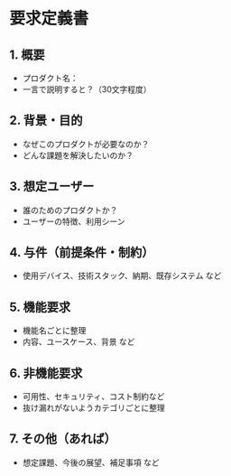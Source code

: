 # 要求定義書

## 1. 概要
- プロダクト名：
- 一言で説明すると？（30文字程度）

## 2. 背景・目的
- なぜこのプロダクトが必要なのか？
- どんな課題を解決したいのか？

## 3. 想定ユーザー
- 誰のためのプロダクトか？
- ユーザーの特徴、利用シーン

## 4. 与件（前提条件・制約）
- 使用デバイス、技術スタック、納期、既存システム など

## 5. 機能要求
- 機能名ごとに整理
- 内容、ユースケース、背景 など

## 6. 非機能要求
- 可用性、セキュリティ、コスト制約など
- 抜け漏れがないようカテゴリごとに整理

## 7. その他（あれば）
- 想定課題、今後の展望、補足事項 など
